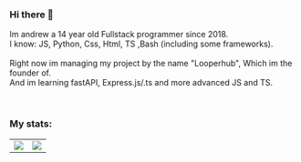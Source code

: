 ### Hi there 👋

Im andrew a 14 year old Fullstack programmer since 2018. <br>
I know: JS, Python, Css, Html, TS ,Bash (including some frameworks).<br>
<br>
Right now im managing my project by the name "Looperhub", Which im the founder of.<br>
And im learning fastAPI, Express.js/.ts and more advanced JS and TS.

<br>

### My stats:

 <table>
  <tr>
    <td align="center" style="padding=0;width=50%;">
      <img align="center" style="padding=0;" src="https://github-readme-stats.vercel.app/api?username=andrewgr1234&count_private=true&show_icons=true&theme=tokyonight"/>
    </td>
    <td align="center" style="padding=0;width=50%;">
      <img align="center" style="padding=0;" src="https://github-readme-stats.vercel.app/api/top-langs/?username=andrewgr1234&layout=donut&theme=tokyonight"/>
    </td>
  </tr>
</table>
